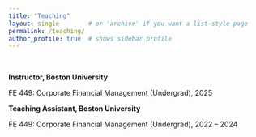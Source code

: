 ```yaml
---
title: "Teaching"
layout: single        # or 'archive' if you want a list-style page
permalink: /teaching/
author_profile: true  # shows sidebar profile
---
```




<br>



**Instructor, Boston University**

FE 449: Corporate Financial Management (Undergrad), 2025

**Teaching Assistant, Boston University**

FE 449: Corporate Financial Management (Undergrad), 2022 – 2024

